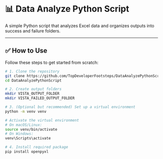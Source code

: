 # 📊 Data Analyze Python Script

A simple Python script that analyzes Excel data and organizes outputs into success and failure folders.

---

## ✅ How to Use

Follow these steps to get started from scratch:

```bash
# 1. Clone the repository
git clone https://github.com/TopDeveloperFootsteps/DataAnalyzePythonScript.git
cd DataAnalyzePythonScript

# 2. Create output folders
mkdir VISTA_OUTPUT_FOLDER
mkdir VISTA_FAILED_OUTPUT_FOLDER

# 3. (Optional but recommended) Set up a virtual environment
python -m venv venv

# Activate the virtual environment
# On macOS/Linux:
source venv/bin/activate
# On Windows:
venv\Scripts\activate

# 4. Install required package
pip install openpyxl
